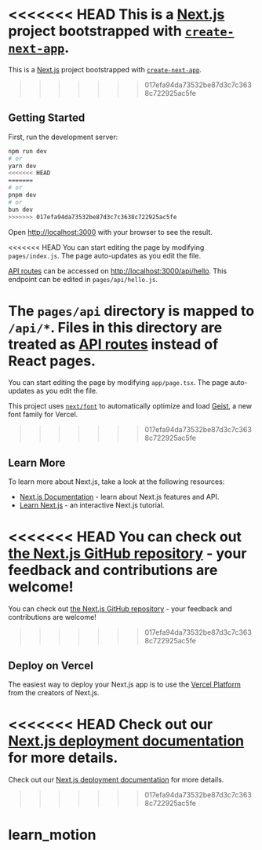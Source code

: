 <<<<<<< HEAD
This is a [Next.js](https://nextjs.org/) project bootstrapped with [`create-next-app`](https://github.com/vercel/next.js/tree/canary/packages/create-next-app).
=======
This is a [Next.js](https://nextjs.org) project bootstrapped with [`create-next-app`](https://nextjs.org/docs/app/api-reference/cli/create-next-app).
>>>>>>> 017efa94da73532be87d3c7c3638c722925ac5fe

## Getting Started

First, run the development server:

```bash
npm run dev
# or
yarn dev
<<<<<<< HEAD
=======
# or
pnpm dev
# or
bun dev
>>>>>>> 017efa94da73532be87d3c7c3638c722925ac5fe
```

Open [http://localhost:3000](http://localhost:3000) with your browser to see the result.

<<<<<<< HEAD
You can start editing the page by modifying `pages/index.js`. The page auto-updates as you edit the file.

[API routes](https://nextjs.org/docs/api-routes/introduction) can be accessed on [http://localhost:3000/api/hello](http://localhost:3000/api/hello). This endpoint can be edited in `pages/api/hello.js`.

The `pages/api` directory is mapped to `/api/*`. Files in this directory are treated as [API routes](https://nextjs.org/docs/api-routes/introduction) instead of React pages.
=======
You can start editing the page by modifying `app/page.tsx`. The page auto-updates as you edit the file.

This project uses [`next/font`](https://nextjs.org/docs/app/building-your-application/optimizing/fonts) to automatically optimize and load [Geist](https://vercel.com/font), a new font family for Vercel.
>>>>>>> 017efa94da73532be87d3c7c3638c722925ac5fe

## Learn More

To learn more about Next.js, take a look at the following resources:

- [Next.js Documentation](https://nextjs.org/docs) - learn about Next.js features and API.
- [Learn Next.js](https://nextjs.org/learn) - an interactive Next.js tutorial.

<<<<<<< HEAD
You can check out [the Next.js GitHub repository](https://github.com/vercel/next.js/) - your feedback and contributions are welcome!
=======
You can check out [the Next.js GitHub repository](https://github.com/vercel/next.js) - your feedback and contributions are welcome!
>>>>>>> 017efa94da73532be87d3c7c3638c722925ac5fe

## Deploy on Vercel

The easiest way to deploy your Next.js app is to use the [Vercel Platform](https://vercel.com/new?utm_medium=default-template&filter=next.js&utm_source=create-next-app&utm_campaign=create-next-app-readme) from the creators of Next.js.

<<<<<<< HEAD
Check out our [Next.js deployment documentation](https://nextjs.org/docs/deployment) for more details.
=======
Check out our [Next.js deployment documentation](https://nextjs.org/docs/app/building-your-application/deploying) for more details.
>>>>>>> 017efa94da73532be87d3c7c3638c722925ac5fe
# learn_motion
